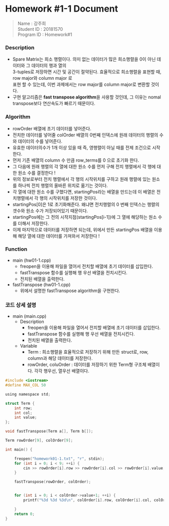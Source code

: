 # Homework #1-1 Document
> Name : 강주희  
> Student ID : 20181570  
> Program ID : Homework#1 

### Description 
- Spare Matrix는 희소 행렬이다. 의미 없는 데이터가 많은 희소행렬을 0이 아닌 데이터와 그 데이터의 행과 열의  
  3-tuples로 저장하면 시간 및 공간이 절약된다. 효율적으로 희소행렬을 표현할 때, row major와 column major 로   
  표현 할 수 있는데, 이번 과제에서는 row major를 column major로 변환할 것이다.  
- 구현 알고리즘은 **fast transpose algorithm**을 사용할 것인데, 그 이유는 nomal transpose보다 연산속도가 빠르기 때문이다.

### Algorithm 
- rowOrder 배열에 초기 데이터를 넣어준다. 
- 전치한 데이터를 넣어줄 colOrder 배열의 0번째 인덱스에 원래 데이터의 행렬의 수와 데이터의 수를 넣어준다.
- 유효한 데이터의수가 1개 이상 있을 때 즉, 영행렬이 아닐 때를 전제 조건으로 시작한다.
- 먼저 기존 배열의 column 수 만큼 row_terms를 0 으로 초기화 한다.  
- 그 다음에 원래 행렬의 각 열에 대한 원소 수를 먼저 구해 전치 행렬에서 각 행에 대한 원소 수를 결정한다 !
- 위의 정보로부터 전치 행렬에서 각 행의 시작위치를 구하고 원래 행렬에 있는 원소를 하나씩 전치 행렬의 올바른 위치로 옮기는 것이다.
- 각 열에 대한 원소 수를 구했다면, startingPos라는 배열을 만드는데 이 배열은 전치행렬에서 각 행의 시작위치를 저장한 것이다.
- startingPos[0]은 1로 초기화해준다. 왜냐면 전치행렬의 0 번째 인덱스는 행렬의 갯수와 원소 수가 저장되어있기 때문이다.
- startingPos에는 그 전의 시작지점(startingPos[i-1])에 그 열에 해당하는 원소 수를 더해서 저장한다.
- 이제 마지막으로 데이터를 저장하면 되는데, 위에서 만든 startingPos 배열을 이용해 해당 열에 대한 데이터를 가져와서 저장한다 !

### Function
- main (hw01-1.cpp)
  * freopen을 이용해 파일을 열어서 전치할 배열에 초기 데이터를 삽입한다.
  * fastTranspose 함수를 실행해 행 우선 배열을 전치시킨다.
  * 전치된 배열을 출력한다.
- fastTranspose (hw01-1.cpp)
  * 위에서 설명한 fastTranspose algorithm을 구현한다.
  
### 코드 상세 설명

- main (main.cpp)
  + Description
    * freopen을 이용해 파일을 열어서 전치할 배열에 초기 데이터를 삽입한다.
    * fastTranspose 함수를 실행해 행 우선 배열을 전치시킨다.
    * 전치된 배열을 출력한다.
  + Variable
    * Term : 희소행렬을 효율적으로 저장하기 위해 만든 struct로, row, column과 해당 데이터를 저장한다.
    * rowOrder, coluOrder : 데이터를 저장하기 위한 Term형 구조체 배열이다. 각각 행우선, 열우선 배열이다.

``` c
#include <iostream>
#define MAX_COL 50

using namespace std;

struct Term {
	int row;
	int col;
	int value;
};

void fastTranspose(Term a[], Term b[]);

Term rowOrder[9], colOrder[9];

int main() {

	freopen("homework01-1.txt", "r", stdin);
	for (int i = 0; i < 9; ++i) {
		cin >> rowOrder[i].row >> rowOrder[i].col >> rowOrder[i].value;
	}

	fastTranspose(rowOrder, colOrder);


	for (int i = 0; i < colOrder->value+1; ++i) {
		printf("%3d %3d %3d\n", colOrder[i].row, colOrder[i].col, colOrder[i].value);

	}
	return 0;
}
```
